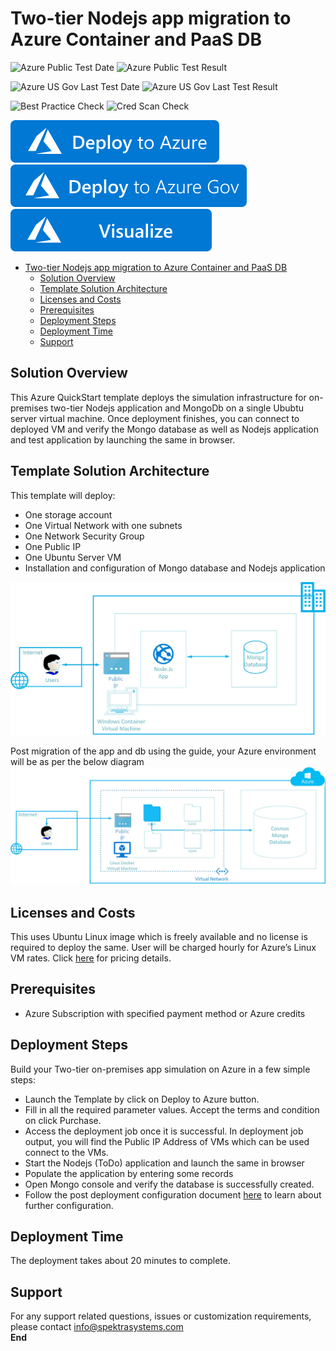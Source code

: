 # Two-tier Nodejs app migration to Azure Container and PaaS DB

![Azure Public Test Date](https://azurequickstartsservice.blob.core.windows.net/badges/demos/two-tier-nodejsapp-migration-to-containers-on-azure/PublicLastTestDate.svg)
![Azure Public Test Result](https://azurequickstartsservice.blob.core.windows.net/badges/demos/two-tier-nodejsapp-migration-to-containers-on-azure/PublicDeployment.svg)

![Azure US Gov Last Test Date](https://azurequickstartsservice.blob.core.windows.net/badges/demos/two-tier-nodejsapp-migration-to-containers-on-azure/FairfaxLastTestDate.svg)
![Azure US Gov Last Test Result](https://azurequickstartsservice.blob.core.windows.net/badges/demos/two-tier-nodejsapp-migration-to-containers-on-azure/FairfaxDeployment.svg)

![Best Practice Check](https://azurequickstartsservice.blob.core.windows.net/badges/demos/two-tier-nodejsapp-migration-to-containers-on-azure/BestPracticeResult.svg)
![Cred Scan Check](https://azurequickstartsservice.blob.core.windows.net/badges/demos/two-tier-nodejsapp-migration-to-containers-on-azure/CredScanResult.svg)

[![Deploy to Azure](https://raw.githubusercontent.com/Azure/azure-quickstart-templates/master/1-CONTRIBUTION-GUIDE/images/deploytoazure.svg?sanitize=true)](https://portal.azure.com/#create/Microsoft.Template/uri/https%3A%2F%2Fraw.githubusercontent.com%2FAzure%2Fazure-quickstart-templates%2Fmaster%2Fdemos%2Ftwo-tier-nodejsapp-migration-to-containers-on-azure%2Fazuredeploy.json)
[![Deploy To Azure US Gov](https://raw.githubusercontent.com/Azure/azure-quickstart-templates/master/1-CONTRIBUTION-GUIDE/images/deploytoazuregov.svg?sanitize=true)](https://portal.azure.us/#create/Microsoft.Template/uri/https%3A%2F%2Fraw.githubusercontent.com%2FAzure%2Fazure-quickstart-templates%2Fmaster%2Fdemos%2Ftwo-tier-nodejsapp-migration-to-containers-on-azure%2Fazuredeploy.json)
[![Visualize](https://raw.githubusercontent.com/Azure/azure-quickstart-templates/master/1-CONTRIBUTION-GUIDE/images/visualizebutton.svg?sanitize=true)](http://armviz.io/#/?load=https%3A%2F%2Fraw.githubusercontent.com%2FAzure%2Fazure-quickstart-templates%2Fmaster%demos%2Ftwo-tier-nodejsapp-migration-to-containers-on-azure%2Fazuredeploy.json)

<!-- TOC -->

- [Two-tier Nodejs app migration to Azure Container and PaaS DB](#two-tier-nodejs-app-migration-to-azure-container-and-paas-db)
  - [Solution Overview](#solution-overview)
  - [Template Solution Architecture](#template-solution-architecture)
  - [Licenses and Costs](#licenses-and-costs)
  - [Prerequisites](#prerequisites)
  - [Deployment Steps](#deployment-steps)
  - [Deployment Time](#deployment-time)
  - [Support](#support)

<!-- /TOC -->

## Solution Overview
This Azure QuickStart template deploys the simulation infrastructure for on-premises two-tier Nodejs application and MongoDb on a single Ububtu server virtual machine.
Once deployment finishes, you can connect to deployed VM and verify the Mongo database as well as Nodejs application and test application by launching the same in browser.

## Template Solution Architecture
This template will deploy:
*	One storage account
*	One Virtual Network with one subnets
*	One Network Security Group
*	One Public IP
*	One Ubuntu Server VM
*   Installation and configuration of Mongo database and Nodejs application

<img src="images/onPremApp.jpg"/> 

Post migration of the app and db using the guide, your Azure environment will be as per the below diagram
<img src="images/ContainerApp.jpg"/> 
## Licenses and Costs
This uses Ubuntu Linux image which is freely available and no license is required to deploy the same. User will be charged hourly for Azure’s Linux VM rates. Click [here](https://azuremarketplace.microsoft.com/en-us/marketplace/apps/Canonical.UbuntuServer?tab=PlansAndPrice) for pricing details.

## Prerequisites
*	Azure Subscription with specified payment method or Azure credits
## Deployment Steps
Build your Two-tier on-premises app simulation on Azure in a few simple steps:
*	Launch the Template by click on Deploy to Azure button.
*	Fill in all the required parameter values. Accept the terms and condition on click Purchase.
*	Access the deployment job once it is successful. In deployment job output, you will find the Public IP Address of VMs which can be used connect to the VMs.
*	Start the Nodejs (ToDo) application and launch the same in browser 
*	Populate the application by entering some records 
*	Open Mongo console and verify the database is successfully created.
*	Follow the post deployment configuration document [here](https://github.com/SpektraSystems/2-Tier-nodejsapp-migration-to-containers-on-Azure/raw/master/Two-tier%20Nodejs%20App%20migration%20on%20Azure%20Container%20v0.1.pdf) to learn about further configuration.

## Deployment Time
The deployment takes about 20 minutes to complete.
## Support
For any support related questions, issues or customization requirements, please contact info@spektrasystems.com <br/>
****End****


